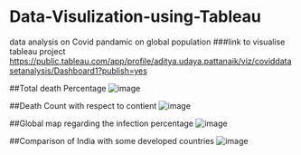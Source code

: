 # Data-Visulization-using-Tableau
data analysis on Covid pandamic on global population
###link to visualise tableau project
https://public.tableau.com/app/profile/aditya.udaya.pattanaik/viz/coviddatasetanalysis/Dashboard1?publish=yes

##Total death Percentage
![image](https://user-images.githubusercontent.com/71977848/222083156-65de6c2f-d5b5-4bd4-92db-5437929093e7.png)

##Death Count with respect to contient
![image](https://user-images.githubusercontent.com/71977848/222083610-ef81d451-d1fe-4ce9-9cc5-16aaf1044df5.png)

##Global map regarding the infection percentage
![image](https://user-images.githubusercontent.com/71977848/222084022-1980091f-c24f-4675-9494-86b5d6ea9aca.png)

##Comparison of India with some developed countries
![image](https://user-images.githubusercontent.com/71977848/222084272-d0db2534-2472-41db-81b7-178cce94113b.png)


